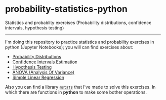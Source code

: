 # probability-statistics-python
Statistics and probablity exercises (Probability distributions, confidence intervals, hypothesis testing)
***
I'm doing this repository to practice statistics and probability exercises in python (Jupyter Notebooks); you will can find exercises about:
* [Probability Distributions](https://github.com/mvelezg99/probability-statistics-python/blob/master/exercises/Ejercicios%20distribuciones%20de%20probabilidad.ipynb)
* [Confidence Intervals Estimation](https://github.com/mvelezg99/probability-statistics-python/blob/master/exercises/Confidence%20Intervals%20Estimation.ipynb)
* [Hypothesis Testing](https://github.com/mvelezg99/probability-statistics-python/blob/master/exercises/Hypothesis%20Testing.ipynb)
* [ANOVA (Analysis Of Variance)](https://github.com/mvelezg99/probability-statistics-python/blob/master/exercises/ANOVA.ipynb)
* [Simple Linear Regression](https://github.com/mvelezg99/probability-statistics-python/blob/master/exercises/Linear%20Regression.ipynb)

Also you can find a library [`mstats`](https://github.com/mvelezg99/probability-statistics-python/tree/master/resources/mstats) that I've made to solve this exercises.
In which there are functions in **python** to make some bother operations.
